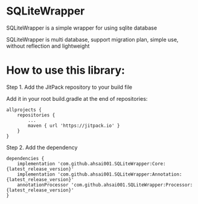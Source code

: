 # SQLiteWrapper
SQLiteWrapper is a simple wrapper for using sqlite database

SQLiteWrapper is multi database, support migration plan, simple use, without reflection and lightweight
    
    
# How to use this library:

Step 1. Add the JitPack repository to your build file

Add it in your root build.gradle at the end of repositories:

	allprojects {
		repositories {
			...
			maven { url 'https://jitpack.io' }
		}
	}

Step 2. Add the dependency

	dependencies {
		implementation 'com.github.ahsai001.SQLiteWrapper:Core:{latest_release_version}'
    	implementation 'com.github.ahsai001.SQLiteWrapper:Annotation:{latest_release_version}'
    	annotationProcessor 'com.github.ahsai001.SQLiteWrapper:Processor:{latest_release_version}'
	}
